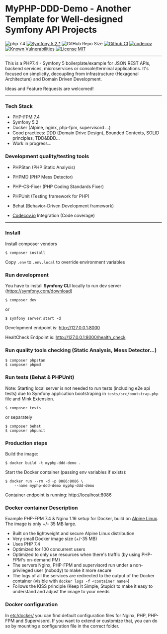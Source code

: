 # MyPHP-DDD-Demo - Another Template for Well-designed Symfony API Projects

![php 7.4](https://img.shields.io/badge/php-7.4-brightgreen.svg?style=flat)
[![Symfony 5.2.*](https://img.shields.io/badge/Symfony-5.2.*-brightgreen.svg?style=flat)](https://symfony.com)
![GitHub Repo Size](https://img.shields.io/github/repo-size/gonzaloplaza/myphp-ddd-demo)
[![Github CI](https://github.com/gonzaloplaza/myphp-ddd-demo/workflows/ci/badge.svg)](https://github.com/gonzaloplaza/myphp-ddd-demo/actions)
[![codecov](https://codecov.io/gh/gonzaloplaza/myphp-ddd-demo/branch/master/graph/badge.svg?token=ELT3HK2YL1)](https://codecov.io/gh/gonzaloplaza/myphp-ddd-demo)
[![Known Vulnerabilities](https://snyk.io/test/github/gonzaloplaza/myphp-ddd-demo/badge.svg?targetFile=composer.lock)](https://snyk.io/test/github/gonzaloplaza/myphp-ddd-demo?targetFile=composer.lock)
[![License MIT](https://img.shields.io/badge/license-MIT-blue.svg)](LICENSE)

------

This is a PHP7.4 - Symfony 5 boilerplate/example for JSON REST APIs, backend services,
microservices or console/terminal applications. It's focused on simplicity, decoupling from infrastructure 
(Hexagonal Architecture) and Domain Driven Development. 

Ideas and Feature Requests are welcomed!

------

### Tech Stack

- PHP-FPM 7.4
- Symfony 5.2
- Docker (Alpine, nginx, php-fpm, supervisord ...)
- Good practices: DDD (Domain Drive Design), Bounded Contexts, SOLID principles, TDD&BDD... 
- Work in progress...

### Development quality/testing tools

- PHPStan (PHP Static Analysis)
- PHPMD (PHP Mess Detector)
- PHP-CS-Fixer (PHP Coding Standards Fixer)

- PHPUnit (Testing framework for PHP)
- Behat (Behavior-Driven Development framework)

- [Codecov.io](https://codecov.io/gh/gonzaloplaza/myphp-ddd-demo) Integration (Code coverage)

-------

### Install

Install composer vendors

```
$ composer install
```

Copy ``.env`` to ``.env.local`` to override environment variables

### Run development

You have to install **Symfony CLI** locally to run dev server (https://symfony.com/download)

```
$ composer dev
```
or
```
$ symfony server:start -d
```

Development endpoint is: http://127.0.0.1:8000

HealtCheck Endpoint is: http://127.0.0.1:8000/health_check

### Run quality tools checking (Static Analysis, Mess Detector...)

```
$ composer phpstan
$ composer phpmd
```

### Run tests (Behat & PHPUnit)

Note: Starting local server is not needed to run tests (including e2e api tests) due
to Symfony application bootstraping in ```tests/src/bootstrap.php```
file and Mink Extension.

```
$ composer tests
```
or separately

```
$ composer behat
$ composer phpunit
```

### Production steps

Build the image:

```
$ docker build -t myphp-ddd-demo .
```

Start the Docker container (passing env variables if exists):

```
$ docker run --rm -d -p 8086:8086 \
    --name myphp-ddd-demo myphp-ddd-demo
```

Container endpoint is running: http://localhost:8086

### Docker container Description

Example PHP-FPM 7.4 & Nginx 1.16 setup for Docker, build on [Alpine Linux](http://www.alpinelinux.org/).
The image is only +/- 35 MB large.

- Built on the lightweight and secure Alpine Linux distribution
- Very small Docker image size (+/-35 MB)
- Uses PHP 7.4
- Optimized for 100 concurrent users
- Optimized to only use resources when there's traffic (by using PHP-FPM's on-demand PM)
- The servers Nginx, PHP-FPM and supervisord run under a non-privileged user (nobody) to make it more secure
- The logs of all the services are redirected to the output of the Docker container (visible with 
  `docker logs -f <container name>`)
- Follows the KISS principle (Keep It Simple, Stupid) to make it easy to understand and adjust the image to your needs

### Docker configuration

In [etc/docker/](./etc/docker) you can find default configuration files for Nginx, PHP, PHP-FPM and Supervisord.
If you want to extend or customize that, you can do so by mounting a configuration file in the correct folder.
